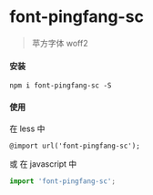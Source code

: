 # font-pingfang-sc

> 苹方字体 woff2

#### 安装
```shell
npm i font-pingfang-sc -S
```

#### 使用

在 less 中

```less
@import url('font-pingfang-sc');
```

或 在 javascript 中

```javascript
import 'font-pingfang-sc';
```
